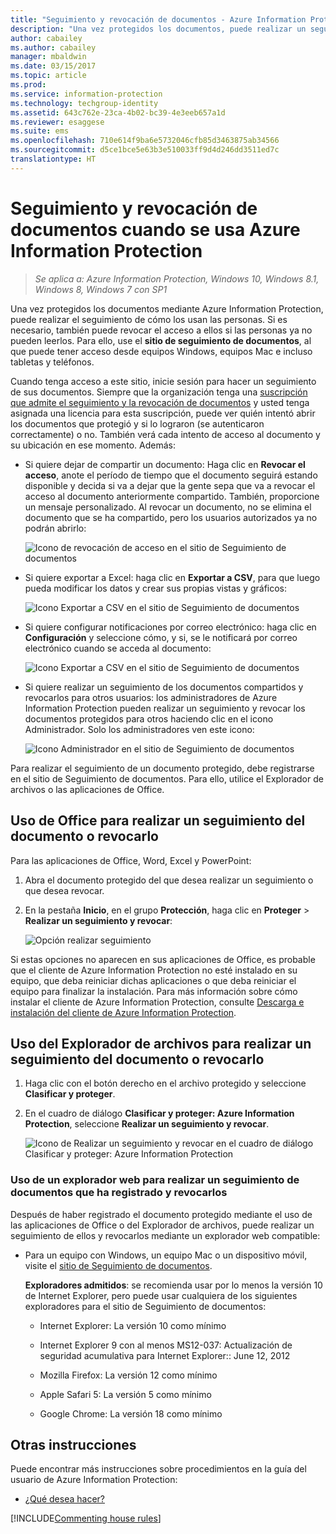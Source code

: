 ```yaml
---
title: "Seguimiento y revocación de documentos - Azure Information Protection"
description: "Una vez protegidos los documentos, puede realizar un seguimiento de como los usan las personas. Si es necesario, también puede revocar el acceso a estos documentos si las personas ya no pueden leerlos."
author: cabailey
ms.author: cabailey
manager: mbaldwin
ms.date: 03/15/2017
ms.topic: article
ms.prod: 
ms.service: information-protection
ms.technology: techgroup-identity
ms.assetid: 643c762e-23ca-4b02-bc39-4e3eeb657a1d
ms.reviewer: esaggese
ms.suite: ems
ms.openlocfilehash: 710e614f9ba6e5732046cfb85d3463875ab34566
ms.sourcegitcommit: d5ce1bce5e63b3e510033ff9d4d246dd3511ed7c
translationtype: HT
---
```

# <a name="track-and-revoke-your-documents-when-you-use-azure-information-protection"></a>Seguimiento y revocación de documentos cuando se usa Azure Information Protection

>*Se aplica a: Azure Information Protection, Windows 10, Windows 8.1, Windows 8, Windows 7 con SP1*

Una vez protegidos los documentos mediante Azure Information Protection, puede realizar el seguimiento de cómo los usan las personas. Si es necesario, también puede revocar el acceso a ellos si las personas ya no pueden leerlos. Para ello, use el **sitio de seguimiento de documentos**, al que puede tener acceso desde equipos Windows, equipos Mac e incluso tabletas y teléfonos.

Cuando tenga acceso a este sitio, inicie sesión para hacer un seguimiento de sus documentos. Siempre que la organización tenga una [suscripción que admite el seguimiento y la revocación de documentos](https://www.microsoft.com/en-us/cloud-platform/azure-information-protection-features) y usted tenga asignada una licencia para esta suscripción, puede ver quién intentó abrir los documentos que protegió y si lo lograron (se autenticaron correctamente) o no. También verá cada intento de acceso al documento y su ubicación en ese momento. Además:

-   Si quiere dejar de compartir un documento: Haga clic en **Revocar el acceso**, anote el período de tiempo que el documento seguirá estando disponible y decida si va a dejar que la gente sepa que va a revocar el acceso al documento anteriormente compartido. También, proporcione un mensaje personalizado. Al revocar un documento, no se elimina el documento que se ha compartido, pero los usuarios autorizados ya no podrán abrirlo:
    
    ![Icono de revocación de acceso en el sitio de Seguimiento de documentos](../media/tracking-site-revoke-access-icon.png)

-   Si quiere exportar a Excel: haga clic en **Exportar a CSV**, para que luego pueda modificar los datos y crear sus propias vistas y gráficos:
    
    ![Icono Exportar a CSV en el sitio de Seguimiento de documentos](../media/tracking-site-export-icon.png)

-   Si quiere configurar notificaciones por correo electrónico: haga clic en **Configuración** y seleccione cómo, y si, se le notificará por correo electrónico cuando se acceda al documento:
    
    ![Icono Exportar a CSV en el sitio de Seguimiento de documentos](../media/tracking-site-settings-email.png)

- Si quiere realizar un seguimiento de los documentos compartidos y revocarlos para otros usuarios: los administradores de Azure Information Protection pueden realizar un seguimiento y revocar los documentos protegidos para otros haciendo clic en el icono Administrador. Solo los administradores ven este icono:
    
    ![Icono Administrador en el sitio de Seguimiento de documentos](../media/tracking-site-admin-icon.png)

Para realizar el seguimiento de un documento protegido, debe registrarse en el sitio de Seguimiento de documentos. Para ello, utilice el Explorador de archivos o las aplicaciones de Office.

## <a name="using-office-to-track-or-revoke-the-document"></a>Uso de Office para realizar un seguimiento del documento o revocarlo

Para las aplicaciones de Office, Word, Excel y PowerPoint: 

1. Abra el documento protegido del que desea realizar un seguimiento o que desea revocar.

2. En la pestaña **Inicio**, en el grupo **Protección**, haga clic en **Proteger** > **Realizar un seguimiento y revocar**:

    ![Opción realizar seguimiento](../media/track-usage-callout.png)

Si estas opciones no aparecen en sus aplicaciones de Office, es probable que el cliente de Azure Information Protection no esté instalado en su equipo, que deba reiniciar dichas aplicaciones o que deba reiniciar el equipo para finalizar la instalación. Para más información sobre cómo instalar el cliente de Azure Information Protection, consulte [Descarga e instalación del cliente de Azure Information Protection](install-client-app.md).

## <a name="using-file-explorer-to-track-or-revoke-the-document"></a>Uso del Explorador de archivos para realizar un seguimiento del documento o revocarlo

1. Haga clic con el botón derecho en el archivo protegido y seleccione **Clasificar y proteger**.

2. En el cuadro de diálogo **Clasificar y proteger: Azure Information Protection**, seleccione **Realizar un seguimiento y revocar**.

    ![Icono de Realizar un seguimiento y revocar en el cuadro de diálogo Clasificar y proteger: Azure Information Protection](../media/track-and-revoke.png)


### <a name="using-a-web-browser-track-and-revoke-documents-that-you-have-registered"></a>Uso de un explorador web para realizar un seguimiento de documentos que ha registrado y revocarlos

Después de haber registrado el documento protegido mediante el uso de las aplicaciones de Office o del Explorador de archivos, puede realizar un seguimiento de ellos y revocarlos mediante un explorador web compatible:

- Para un equipo con Windows, un equipo Mac o un dispositivo móvil, visite el [sitio de Seguimiento de documentos](https://go.microsoft.com/fwlink/?LinkId=529562).

    **Exploradores admitidos**: se recomienda usar por lo menos la versión 10 de Internet Explorer, pero puede usar cualquiera de los siguientes exploradores para el sitio de Seguimiento de documentos:

    -   Internet Explorer: La versión 10 como mínimo

    -   Internet Explorer 9 con al menos MS12-037: Actualización de seguridad acumulativa para Internet Explorer:: June 12, 2012

    -   Mozilla Firefox: La versión 12 como mínimo

    -   Apple Safari 5: La versión 5 como mínimo

    -   Google Chrome: La versión 18 como mínimo


## <a name="other-instructions"></a>Otras instrucciones
Puede encontrar más instrucciones sobre procedimientos en la guía del usuario de Azure Information Protection:

- [¿Qué desea hacer?](client-user-guide.md#what-do-you-want-to-do)

[!INCLUDE[Commenting house rules](../includes/houserules.md)]